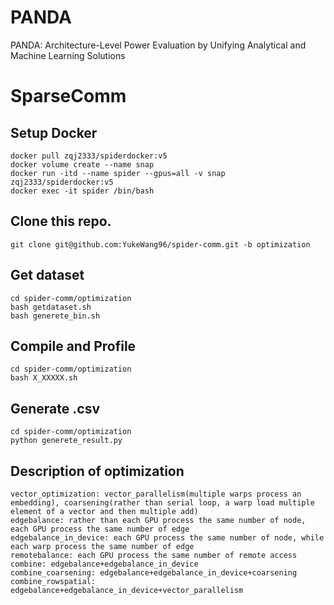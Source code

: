 # PANDA
PANDA: Architecture-Level Power Evaluation by Unifying Analytical and Machine Learning Solutions

# SparseComm

## Setup Docker
```
docker pull zqj2333/spiderdocker:v5
docker volume create --name snap
docker run -itd --name spider --gpus=all -v snap zqj2333/spiderdocker:v5
docker exec -it spider /bin/bash
```

## Clone this repo.
```
git clone git@github.com:YukeWang96/spider-comm.git -b optimization
```

## Get dataset
```
cd spider-comm/optimization
bash getdataset.sh
bash generete_bin.sh
```

## Compile and Profile
```
cd spider-comm/optimization
bash X_XXXXX.sh
```

## Generate .csv
```
cd spider-comm/optimization
python generete_result.py
```

## Description of optimization
```
vector_optimization: vector_parallelism(multiple warps process an embedding), coarsening(rather than serial loop, a warp load multiple element of a vector and then multiple add)
edgebalance: rather than each GPU process the same number of node, each GPU process the same number of edge
edgebalance_in_device: each GPU process the same number of node, while each warp process the same number of edge
remotebalance: each GPU process the same number of remote access
combine: edgebalance+edgebalance_in_device
combine_coarsening: edgebalance+edgebalance_in_device+coarsening
combine_rowspatial: edgebalance+edgebalance_in_device+vector_parallelism
```
